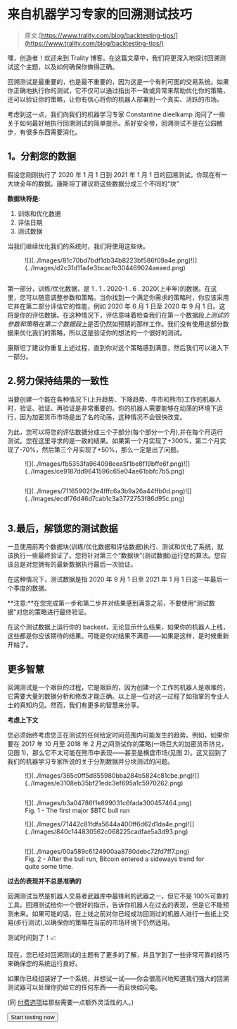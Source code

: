 # 来自机器学习专家的回溯测试技巧

> 原文:[https://www.trality.com/blog/backtesting-tips/](https://www.trality.com/blog/backtesting-tips/)

嘿，创造者！欢迎来到 Trality 博客。在这篇文章中，我们将更深入地探讨回溯测试这个主题，以及如何确保你做得正确。

回溯测试是最重要的，也是最不重要的，因为这是一个有利可图的交易系统。如果你正确地执行你的测试，它不仅可以通过指出不一致或异常来帮助优化你的策略，还可以验证你的策略，让你有信心将你的机器人部署到一个真实、活跃的市场。

考虑到这一点，我们向我们的机器学习专家 Constantine dieelkamp 询问了一些关于如何最好地执行回溯测试的简单提示。系好安全带，回溯测试不是在公园散步，有很多东西需要消化。

## **1。分割您的数据**

假设您刚刚执行了 2020 年 1 月 1 日到 2021 年 1 月 1 日的回溯测试。你现在有一大块全年的数据。康斯坦丁建议将这些数据分成三个不同的“块”

**数据块将是:**

1.  训练和优化数据
2.  评估日期
3.  测试数据

当我们继续优化我们的系统时，我们将使用这些块。

<figure class="kg-card kg-image-card">![](../Images/81c70bd7bdf1db34b8223bf586f09a4e.png)<picture><source type="image/webp" data-srcset="/static/320649328dfe0db2511a5a6c5496be5b/d1fbd/image-1.webp 197w,/static/320649328dfe0db2511a5a6c5496be5b/f0a64/image-1.webp 395w,/static/320649328dfe0db2511a5a6c5496be5b/c2aff/image-1.webp 789w" sizes="(min-width: 789px) 789px, 100vw">![](../Images/d2c31d11a4e3bcacfb304469024aeaed.png)</picture>

<noscript><picture><source type="image/webp" srcset="/static/320649328dfe0db2511a5a6c5496be5b/d1fbd/image-1.webp 197w,/static/320649328dfe0db2511a5a6c5496be5b/f0a64/image-1.webp 395w,/static/320649328dfe0db2511a5a6c5496be5b/c2aff/image-1.webp 789w" sizes="(min-width: 789px) 789px, 100vw"/><img data-gatsby-image-ssr="" data-main-image="" style="opacity:0" sizes="(min-width: 789px) 789px, 100vw" decoding="async" loading="lazy" src="../Images/d2c31d11a4e3bcacfb304469024aeaed.png" srcset="/static/320649328dfe0db2511a5a6c5496be5b/fc507/image-1.png 197w,/static/320649328dfe0db2511a5a6c5496be5b/40c8e/image-1.png 395w,/static/320649328dfe0db2511a5a6c5496be5b/eceaa/image-1.png 789w" alt="" data-original-src="https://www.trality.com/static/320649328dfe0db2511a5a6c5496be5b/eceaa/image-1.png"/></picture></noscript>

</figure>

第一部分，训练/优化数据，是 1 . 1 . 2020-1 . 6 . 2020(上半年)的数据。在这里，您可以随意调整参数和策略。当你找到一个满足你需求的策略时，你应该采用它并在第二部分评估它的性能，例如 2020 年 6 月 1 日至 2020 年 9 月 1 日。这将是你的评估数据。在这种情况下，评估意味着检查我们在第一个数据段*上测试的参数和策略在第二个数据段*上是否仍然如预期的那样工作。我们没有使用这部分数据来优化我们的策略，所以这是验证你的想法的一个很好的测试。

康斯坦丁建议你重复上述过程，直到你对这个策略感到满意，然后我们可以进入下一部分。

## 2.努力保持结果的一致性

当要创建一个能在各种情况下(上升趋势、下降趋势、牛市和熊市)工作的机器人时，验证、验证、再验证是非常重要的。你的机器人需要能够在动荡的环境下运行，因为加密货币市场是出了名的动荡，这种情况不会很快改变。

为此，您可以将您的评估数据分成三个子部分(每个部分一个月),并在每个月运行测试。您在这里寻求的是一致的结果。如果第一个月实现了+300%，第二个月实现了-70%，然后第三个月实现了+50%，那么一定是出了问题。

<figure class="kg-card kg-image-card">![](../Images/fb5353fa964098eea5f1be8f19bffe6f.png)<picture><source type="image/webp" data-srcset="/static/04d57cb3669c9353b5521bd75d1de038/56101/image.webp 148w,/static/04d57cb3669c9353b5521bd75d1de038/99044/image.webp 295w,/static/04d57cb3669c9353b5521bd75d1de038/b04c9/image.webp 590w" sizes="(min-width: 590px) 590px, 100vw">![](../Images/ce9187dd9641596c65e04ae61bbfc7b5.png)</picture>

<noscript><picture><source type="image/webp" srcset="/static/04d57cb3669c9353b5521bd75d1de038/56101/image.webp 148w,/static/04d57cb3669c9353b5521bd75d1de038/99044/image.webp 295w,/static/04d57cb3669c9353b5521bd75d1de038/b04c9/image.webp 590w" sizes="(min-width: 590px) 590px, 100vw"/><img data-gatsby-image-ssr="" data-main-image="" style="opacity:0" sizes="(min-width: 590px) 590px, 100vw" decoding="async" loading="lazy" src="../Images/ce9187dd9641596c65e04ae61bbfc7b5.png" srcset="/static/04d57cb3669c9353b5521bd75d1de038/50742/image.png 148w,/static/04d57cb3669c9353b5521bd75d1de038/6954e/image.png 295w,/static/04d57cb3669c9353b5521bd75d1de038/8577e/image.png 590w" alt="" data-original-src="https://www.trality.com/static/04d57cb3669c9353b5521bd75d1de038/8577e/image.png"/></picture></noscript>

</figure>

<figure class="kg-card kg-image-card">![](../Images/71165902f2e4fffc6a3b9a26a44ffb0d.png)<picture><source type="image/webp" data-srcset="/static/b74e589c9c8dbfd7855695af840d6592/fc819/image-2.webp 198w,/static/b74e589c9c8dbfd7855695af840d6592/fdea5/image-2.webp 395w,/static/b74e589c9c8dbfd7855695af840d6592/edeef/image-2.webp 790w" sizes="(min-width: 790px) 790px, 100vw">![](../Images/ecdf76d46d7cab1c3a3772753f86d95c.png)</picture>

<noscript><picture><source type="image/webp" srcset="/static/b74e589c9c8dbfd7855695af840d6592/fc819/image-2.webp 198w,/static/b74e589c9c8dbfd7855695af840d6592/fdea5/image-2.webp 395w,/static/b74e589c9c8dbfd7855695af840d6592/edeef/image-2.webp 790w" sizes="(min-width: 790px) 790px, 100vw"/><img data-gatsby-image-ssr="" data-main-image="" style="opacity:0" sizes="(min-width: 790px) 790px, 100vw" decoding="async" loading="lazy" src="../Images/ecdf76d46d7cab1c3a3772753f86d95c.png" srcset="/static/b74e589c9c8dbfd7855695af840d6592/96d80/image-2.png 198w,/static/b74e589c9c8dbfd7855695af840d6592/169b2/image-2.png 395w,/static/b74e589c9c8dbfd7855695af840d6592/be695/image-2.png 790w" alt="" data-original-src="https://www.trality.com/static/b74e589c9c8dbfd7855695af840d6592/be695/image-2.png"/></picture></noscript>

</figure>

## 3.最后，解锁您的测试数据

一旦使用前两个数据块(训练/优化数据和评估数据)执行、测试和优化了系统，就该执行一些最终验证了。您将针对第三个“数据块”(测试数据)运行您的算法。您应该总是对您拥有的最新数据执行最后一次验证。

在这种情况下，测试数据是指 2020 年 9 月 1 日至 2021 年 1 月 1 日这一年最后一个季度的数据。

**注意:**在您完成第一步和第二步并对结果感到满意之前，不要使用“测试数据”对您的策略进行最终验证。

在这个测试数据上运行你的 backest，无论显示什么结果，如果你的机器人上线，这些都是你应该期待的结果。可能是你对结果不满意——如果是这样，是时候重新开始了。

## **更多智慧**

回溯测试是一个艰巨的过程，它是艰巨的，因为创建一个工作的机器人是艰难的，它需要大量的数据分析和修改才能正确。以上是一位对这一过程了如指掌的专业人士的真知灼见。然而，我们有更多的智慧来分享。

**考虑上下文**

您必须始终考虑您正在测试的任何给定时间范围内可能发生的趋势。例如，如果你要在 2017 年 10 月至 2018 年 2 月之间测试你的策略(一场巨大的加密货币挤兑，见图 1)，那么它不太可能在熊市中表现——甚至是横盘市场(见图 2)。这又回到了我们的机器学习专家所说的关于分割数据并分块测试的问题。

<figure class="kg-card kg-image-card">![](../Images/365c0ff5d855980bba284b5824c81cbe.png)<picture><source type="image/webp" data-srcset="/static/eb38223d7329c9b84daeadf9da90900a/1d9e5/pasted-image-0--1-.webp 400w,/static/eb38223d7329c9b84daeadf9da90900a/8e613/pasted-image-0--1-.webp 800w,/static/eb38223d7329c9b84daeadf9da90900a/24bb4/pasted-image-0--1-.webp 1600w" sizes="(min-width: 1600px) 1600px, 100vw">![](../Images/e3108eb35bf21edc3ef695a1c5970262.png)</picture>

<noscript><picture><source type="image/webp" srcset="/static/eb38223d7329c9b84daeadf9da90900a/1d9e5/pasted-image-0--1-.webp 400w,/static/eb38223d7329c9b84daeadf9da90900a/8e613/pasted-image-0--1-.webp 800w,/static/eb38223d7329c9b84daeadf9da90900a/24bb4/pasted-image-0--1-.webp 1600w" sizes="(min-width: 1600px) 1600px, 100vw"/><img data-gatsby-image-ssr="" data-main-image="" style="opacity:0" sizes="(min-width: 1600px) 1600px, 100vw" decoding="async" loading="lazy" src="../Images/e3108eb35bf21edc3ef695a1c5970262.png" srcset="/static/eb38223d7329c9b84daeadf9da90900a/61e64/pasted-image-0--1-.png 400w,/static/eb38223d7329c9b84daeadf9da90900a/c8069/pasted-image-0--1-.png 800w,/static/eb38223d7329c9b84daeadf9da90900a/38fe1/pasted-image-0--1-.png 1600w" alt="" data-original-src="https://www.trality.com/static/eb38223d7329c9b84daeadf9da90900a/38fe1/pasted-image-0--1-.png"/></picture></noscript>

</figure>

<figure class="kg-card kg-image-card kg-card-hascaption">![](../Images/b3a04786f1e899031c6fada300457464.png)

<figcaption>Fig. 1 - The first major $BTC bull run</figcaption>

</figure>

<figure class="kg-card kg-image-card">![](../Images/71442c81fdfa5644a400ff6d62d1da4e.png)<picture><source type="image/webp" data-srcset="/static/7012a46137ae0dfef3f3bf284b2d28d1/31cc2/pasted-image-0.webp 400w,/static/7012a46137ae0dfef3f3bf284b2d28d1/54c6a/pasted-image-0.webp 800w,/static/7012a46137ae0dfef3f3bf284b2d28d1/0360a/pasted-image-0.webp 1600w" sizes="(min-width: 1600px) 1600px, 100vw">![](../Images/840c144830562c068225cadfae5a3d93.png)</picture>

<noscript><picture><source type="image/webp" srcset="/static/7012a46137ae0dfef3f3bf284b2d28d1/31cc2/pasted-image-0.webp 400w,/static/7012a46137ae0dfef3f3bf284b2d28d1/54c6a/pasted-image-0.webp 800w,/static/7012a46137ae0dfef3f3bf284b2d28d1/0360a/pasted-image-0.webp 1600w" sizes="(min-width: 1600px) 1600px, 100vw"/><img data-gatsby-image-ssr="" data-main-image="" style="opacity:0" sizes="(min-width: 1600px) 1600px, 100vw" decoding="async" loading="lazy" src="../Images/840c144830562c068225cadfae5a3d93.png" srcset="/static/7012a46137ae0dfef3f3bf284b2d28d1/418d1/pasted-image-0.png 400w,/static/7012a46137ae0dfef3f3bf284b2d28d1/9af24/pasted-image-0.png 800w,/static/7012a46137ae0dfef3f3bf284b2d28d1/cb29e/pasted-image-0.png 1600w" alt="" data-original-src="https://www.trality.com/static/7012a46137ae0dfef3f3bf284b2d28d1/cb29e/pasted-image-0.png"/></picture></noscript>

</figure>

<figure class="kg-card kg-image-card kg-card-hascaption">![](../Images/00a589c6124900aa8780debc72fd7ff7.png)

<figcaption>Fig. 2 - After the bull run, Bitcoin entered a sideways trend for quite some time.</figcaption>

</figure>

**过去的表现并不总是准确的**

回溯测试当然是机器人交易者武器库中最锋利的武器之一，但它不是 100%可靠的工具。回溯测试给你一个很好的指示，告诉你机器人在过去的表现，但是它不能预测未来。如果可能的话，在上线之前对你已经成功回测过的机器人进行一些纸上交易(步行测试),以确保你的策略在当前的市场环境下仍然适用。

测试时间到了！📈

现在，您已经对回溯测试的主题有了更多的了解，并且学到了一些非常可靠的技巧来确保您的系统运行良好。

如果你已经组装好了一个系统，并想试一试——你会很高兴地知道我们强大的回溯测试器可以处理你扔给它的任何东西——而且快如闪电。

(同 [付费选项](https://www.trality.com/pricing)给那些需要一点额外灵活性的人。)

<button type="button" class="chakra-button css-1hnfsz">Start testing now</button>